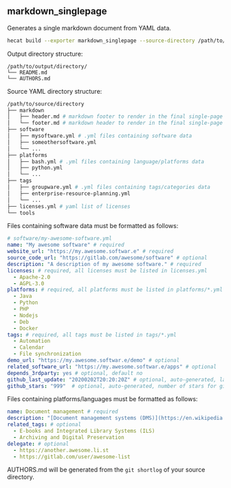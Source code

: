 ## markdown_singlepage

Generates a single markdown document from YAML data.

```bash
hecat build --exporter markdown_singlepage --source-directory /path/to/source/directory --output-directory /path/to/output/directory --output-file README.md --options=authors
```

Output directory structure:

```
/path/to/output/directory/
└── README.md
└── AUTHORS.md
```

Source YAML directory structure:

```bash
/path/to/source/directory
├── markdown
│   ├── header.md # markdown footer to render in the final single-page document
│   └── footer.md # markdown header to render in the final single-page document
├── software
│   ├── mysoftware.yml # .yml files containing software data
│   ├── someothersoftware.yml
│   └── ...
├── platforms
│   ├── bash.yml # .yml files containing language/platforms data
│   ├── python.yml
│   └── ...
├── tags
│   ├── groupware.yml # .yml files containing tags/categories data
│   ├── enterprise-resource-planning.yml
│   └── ...
├── licenses.yml # yaml list of licenses
└── tools
```

Files containing software data must be formatted as follows:

```yaml
# software/my-awesome-software.yml
name: "My awesome software" # required
website_url: "https://my.awesome.softwar.e" # required
source_code_url: "https://gitlab.com/awesome/software" # optional
description: "A description of my awesome software." # required
licenses: # required, all licenses must be listed in licenses.yml
  - Apache-2.0
  - AGPL-3.0
platforms: # required, all platforms must be listed in platforms/*.yml
  - Java
  - Python
  - PHP
  - Nodejs
  - Deb
  - Docker
tags: # required, all tags must be listed in tags/*.yml
  - Automation
  - Calendar
  - File synchronization
demo_url: "https://my.awesome.softwar.e/demo" # optional
related_software_url: "https://my.awesome.softwar.e/apps" # optional
depends_3rdparty: yes # optional, default no
github_last_update: "20200202T20:20:20Z" # optional, auto-generated, last update/commit date for github projects
github_stars: "999"  # optional, auto-generated, number of stars for github projects
```

Files containing platforms/languages must be formatted as follows:

```yaml
name: Document management # required
description: "[Document management systems (DMS)](https://en.wikipedia.org/wiki/Document_management_system) are used to receive, track, manage and store documents and reduce paper" # required, markdown
related_tags: # optional
  - E-books and Integrated Library Systems (ILS)
  - Archiving and Digital Preservation
delegate: # optional
  - https://another.awesome.li.st
  - https://gitlab.com/user/awesome-list
```

AUTHORS.md will be generated from the `git shortlog` of your source directory.
